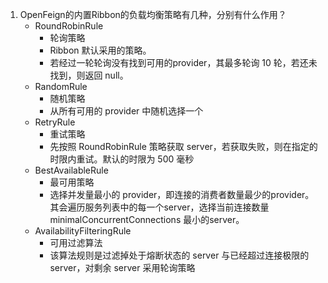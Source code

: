 1. OpenFeign的内置Ribbon的负载均衡策略有几种，分别有什么作用？
   + RoundRobinRule
     + 轮询策略
     + Ribbon 默认采用的策略。
     + 若经过一轮轮询没有找到可用的provider，其最多轮询 10 轮，若还未找到，则返回 null。
   + RandomRule
     + 随机策略
     + 从所有可用的 provider 中随机选择一个
   + RetryRule
     + 重试策略
     + 先按照 RoundRobinRule 策略获取 server，若获取失败，则在指定的时限内重试。默认的时限为 500 毫秒
   + BestAvailableRule
     + 最可用策略
     + 选择并发量最小的 provider，即连接的消费者数量最少的provider。其会遍历服务列表中的每一个server，选择当前连接数量minimalConcurrentConnections 最小的server。
   + AvailabilityFilteringRule
     + 可用过滤算法
     + 该算法规则是过滤掉处于熔断状态的 server 与已经超过连接极限的server，对剩余 server 采用轮询策略

